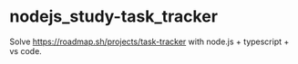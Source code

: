 # nodejs_study-task_tracker
Solve https://roadmap.sh/projects/task-tracker with node.js + typescript + vs code.
